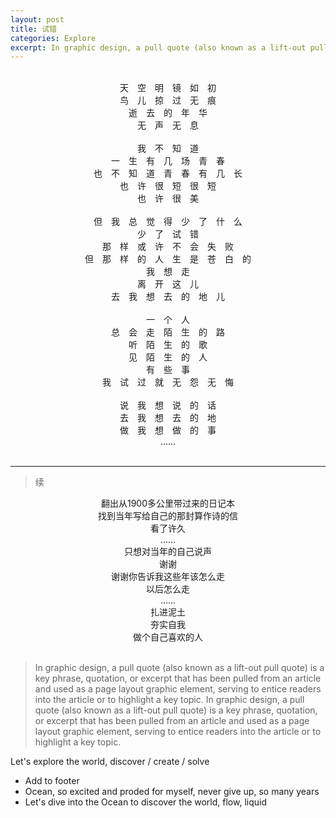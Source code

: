 ```yaml
---
layout: post
title: 试错
categories: Explore
excerpt: In graphic design, a pull quote (also known as a lift-out pull quote) is a key phrase, quotation, or excerpt that has been pulled from an article and used as a page layout graphic element, serving to entice readers into the article or to highlight a key topic. In graphic design, a pull quote (also known as a lift-out pull quote) is a key phrase, quotation, or excerpt that has been pulled from an article and used as a page layout graphic element, serving to entice readers into the article or to highlight a key topic.
---
```


<br />

<center>天　空　明　镜　如　初</center>
<center>鸟　儿　掠　过　无　痕</center>
<center>逝　去　的　年　华</center>
<center>无　声　无　息</center>
<br />

<center>我　不　知　道</center>
<center>一　生　有　几　场　青　春</center>
<center>也　不　知　道　青　春　有　几　长</center>
<center>也　许　很　短　很　短</center>
<center>也　许　很　美</center>
<br />

<center>但　我　总　觉　得　少　了　什　么</center>
<center>少　了　试　错</center>
<center>那　样　或　许　不　会　失　败</center>
<center>但　那　样　的　人　生　是　苍　白　的</center>
<center>我　想　走</center>
<center>离　开　这　儿</center>
<center>去　我　想　去　的　地　儿</center>
<br />

<center>一　个　人</center>
<center>总　会　走　陌　生　的　路</center>
<center>听　陌　生　的　歌</center>
<center>见　陌　生　的　人</center>
<center>有　些　事</center>
<center>我　试　过　就　无　怨　无　悔</center>
<br />

<center>说　我　想　说　的　话</center>
<center>去　我　想　去　的　地</center>
<center>做　我　想　做　的　事</center>


<center>……</center>

<br>

---
>续
<center>翻出从1900多公里带过来的日记本</center>
<center>找到当年写给自己的那封算作诗的信</center>
<center>看了许久</center>
<center>……</center>

<center>只想对当年的自己说声</center>
<center>谢谢</center>
<center>谢谢你告诉我这些年该怎么走</center>
<center>以后怎么走</center>
<center>……</center>

<center>扎进泥土</center>
<center>夯实自我</center>
<center>做个自己喜欢的人</center>
<br>

>In graphic design, a pull quote (also known as a lift-out pull quote) is a key phrase, quotation, or excerpt that has been pulled from an article and used as a page layout graphic element, serving to entice readers into the article or to highlight a key topic. In graphic design, a pull quote (also known as a lift-out pull quote) is a key phrase, quotation, or excerpt that has been pulled from an article and used as a page layout graphic element, serving to entice readers into the article or to highlight a key topic.


Let's explore the world, discover / create / solve
- Add to footer
- Ocean, so excited and proded for myself, never give up, so many years
- Let's dive into the Ocean to discover the world, flow, liquid